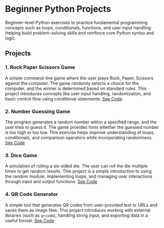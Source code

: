 # Beginner Python Projects

Beginner-level Python exercises to practice fundamental programming concepts such as loops, conditionals, functions, and user input handling. Helping build problem-solving skills and reinforce core Python syntax and logic.

## Projects

### 1. Rock Paper Scissors Game

A simple command-line game where the user plays Rock, Paper, Scissors against the computer. The game randomly selects a choice for the computer, and the winner is determined based on standard rules. This project introduces concepts like user input handling, randomization, and basic control flow using conditional statements. [See Code](Rock_Paper_Scisors.py)

### 2. Number Guessing Game

The program generates a random number within a specified range, and the user tries to guess it. The game provides hints whether the guessed number is too high or too low. This exercise helps improve understanding of loops, conditionals, and comparison operators while incorporating randomness. [See Code](Number_Guesshing_Game.py)

### 3. Dice Game

A simulation of rolling a six-sided die. The user can roll the die multiple times to get random results. This project is a simple introduction to using the random module, implementing loops, and managing user interactions through input and output functions. [See Code](Dice_Game.py)

### 4. QR Code Generator

A simple tool that generates QR codes from user-provided text or URLs and saves them as image files. This project introduces working with external libraries (such as `qrcode`), handling string input, and exporting data in a useful format. [See Code](Rock_Paper_Scisors.py)